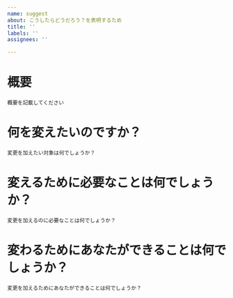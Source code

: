 ```yaml
---
name: suggest
about: こうしたらどうだろう？を表明するため
title: ''
labels: ''
assignees: ''

---
```


# 概要

```
概要を記載してください
```

# 何を変えたいのですか？

```
変更を加えたい対象は何でしょうか？
```

# 変えるために必要なことは何でしょうか？

```
変更を加えるのに必要なことは何でしょうか？
```

# 変わるためにあなたができることは何でしょうか？

```
変更を加えるためにあなたができることは何でしょうか？
```
